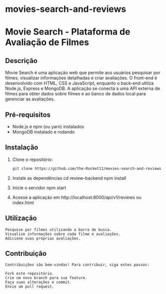# movies-search-and-reviews
# Movie Search - Plataforma de Avaliação de Filmes

## Descrição
Movie Search é uma aplicação web que permite aos usuários pesquisar por filmes, visualizar informações detalhadas e criar avaliações. 
O front-end é desenvolvido com HTML, CSS e JavaScript, enquanto o back-end utiliza Node.js, Express e MongoDB. 
A aplicação se conecta a uma API externa de filmes para obter dados sobre filmes e ao banco de dados local para gerenciar as avaliações.

## Pré-requisitos
* Node.js e npm (ou yarn) instalados
* MongoDB instalado e rodando

## Instalação
1. Clone o repositório:
   ```bash
   git clone https://github.com/the-Rocket11/movies-search-and-reviews.git

2. Instale as dependências
	cd review-backend
	npm install
	
3. Inicie o servidor
	npm start
	
4. Acesse a aplicação em http://localhost:8000/api/v1/reviews ou index.html

## Utilização
	Pesquise por filmes utilizando a barra de busca.
	Visualize informações sobre cada filme e avaliações.
	Adicione suas próprias avaliações.
	
## Contribuição
	Contribuições são bem-vindas! Para contribuir, siga estes passos:

	Fork este repositório.
	Crie um novo branch para sua feature.
	Faça suas alterações e commit.
	Envie um pull request.
